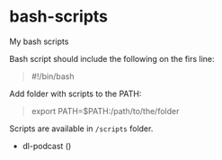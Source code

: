 # bash-scripts
My bash scripts

Bash script should include the following on the firs line:
> #!/bin/bash

Add folder with scripts to the PATH:
> export PATH=$PATH:/path/to/the/folder

Scripts are available in `/scripts` folder. 
* dl-podcast ()

